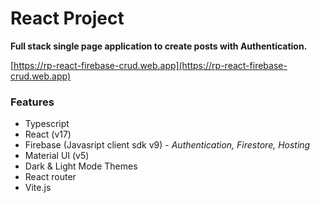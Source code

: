 # React Project

**Full stack single page application to create posts with Authentication.**

[https://rp-react-firebase-crud.web.app](https://rp-react-firebase-crud.web.app)

### Features

- Typescript
- React (v17)
- Firebase (Javasript client sdk v9) - _Authentication, Firestore, Hosting_
- Material UI (v5)
- Dark & Light Mode Themes
- React router
- Vite.js
